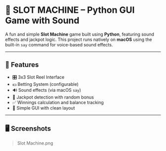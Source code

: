 # 🎰 SLOT MACHINE – Python GUI Game with Sound

A fun and simple **Slot Machine** game built using **Python**, featuring sound effects and jackpot logic. This project runs natively on **macOS** using the built-in `say` command for voice-based sound effects.

---

## 🧠 Features

- 🎛 3x3 Slot Reel Interface
- 💵 Betting System (configurable)
- 🔊 Sound effects (via macOS `say`)
- 🎉 Jackpot detection with random bonus
- ✅ Winnings calculation and balance tracking
- 🎨 Simple GUI with clean layout

---
## 🖥️ Screenshots
> Slot Machine.png
